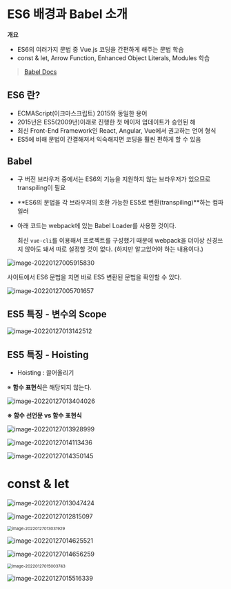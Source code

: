 # ES6 배경과 Babel 소개

**개요**

* ES6의 여러가지 문법 중 Vue.js 코딩을 간편하게 해주는 문법 학습
* const & let, Arrow Function, Enhanced Object Literals, Modules 학습

> [Babel Docs](https://babeljs.io/docs/en/)

## ES6 란?

* ECMAScript(이크마스크립트) 2015와 동일한 용어
* 2015년은 ES5(2009년)이래로 진행한 첫 메이저 업데이트가 승인된 해
* 최신 Front-End Framework인 React, Angular, Vue에서 권고하는 언어 형식
* ES5에 비해 문법이 간결해져서 익숙해지면 코딩을 훨씬 편하게 할 수 있음



## Babel

* 구 버전 브라우저 중에서는 ES6의 기능을 지원하지 않는 브라우저가 있으므로 transpiling이 필요
* **ES6의 문법을 각 브라우저의 호환 가능한 ES5로 변환(transpiling)**하는 컴파일러

* 아래 코드는 webpack에 있는 Babel Loader를 사용한 것이다.

  최신 `vue-cli`를 이용해서 프로젝트를 구성했기 때문에 webpack을 더이상 신경쓰지 않아도 돼서 따로 설정할 것이 없다. (하지만 알고있어야 하는 내용이다.)

![image-20220127005915830](assets/[ch04]ES6/image-20220127005915830.png)



사이트에서 ES6 문법을 치면 바로 ES5 변환된 문법을 확인할 수 있다.

![image-20220127005701657](assets/[ch04]ES6/image-20220127005701657.png)



## ES5 특징 - 변수의 Scope

![image-20220127013142512](assets/[ch04]ES6/image-20220127013142512.png)



## ES5 특징 - Hoisting

* Hoisting : 끌어올리기

※ **함수 표현식**은 해당되지 않는다.

![image-20220127013404026](assets/[ch04]ES6/image-20220127013404026.png)

**※ 함수 선언문 vs 함수 표현식**

![image-20220127013928999](assets/[ch04]ES6/image-20220127013928999.png)



![image-20220127014113436](assets/[ch04]ES6/image-20220127014113436.png)

![image-20220127014350145](assets/[ch04]ES6/image-20220127014350145.png)



# const & let

![image-20220127013047424](assets/[ch04]ES6/image-20220127013047424.png)

![image-20220127012815097](assets/[ch04]ES6/image-20220127012815097.png)



<img src="assets/[ch04]ES6/image-20220127013031929.png" alt="image-20220127013031929" style="zoom:67%;" />



![image-20220127014625521](assets/[ch04]ES6/image-20220127014625521.png)

![image-20220127014656259](assets/[ch04]ES6/image-20220127014656259.png)

<img src="assets/[ch04]ES6/image-20220127015003743.png" alt="image-20220127015003743" style="zoom:67%;" />



![image-20220127015516339](assets/[ch04]ES6/image-20220127015516339.png)

























